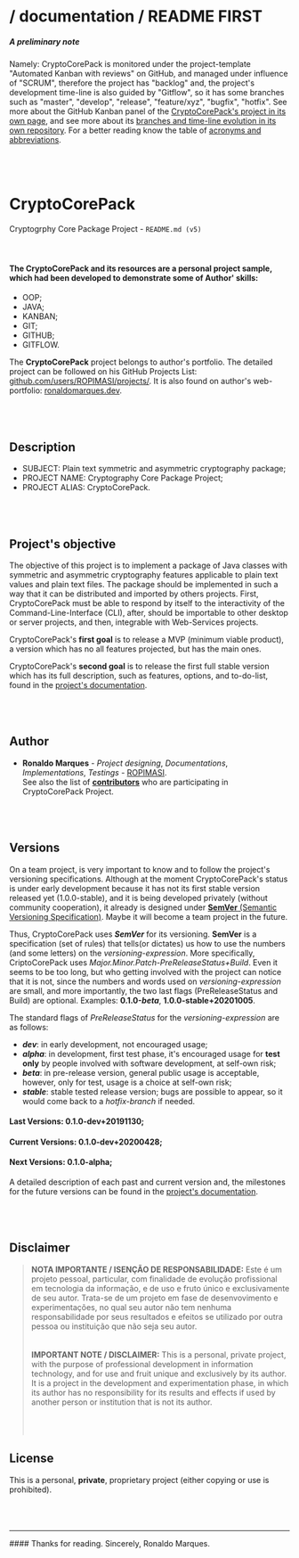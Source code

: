 <a name="presentation"></a>

# / documentation / README FIRST

##### A preliminary note
Namely: CryptoCorePack is monitored under the project-template "Automated Kanban with reviews" on GitHub, and managed under influence of "SCRUM", therefore the project has "backlog" and, the project's development time-line is also guided by "Gitflow", so it has some branches such as "master", "develop", "release", "feature/xyz", "bugfix", "hotfix". See more about the GitHub Kanban panel of the [CryptoCorePack's project in its own page](https://github.com/users/ROPIMASI/projects/9), and see more about its [branches and time-line evolution in its own repository](https://github.com/ROPIMASI/CryptoCorePack). For a better reading know the table of [acronyms and abbreviations](https://github.com/ROPIMASI/CryptoCorePack/tree/master/documentation/acronyms-abbreviations.txt).  
&nbsp;  
&nbsp;  
&nbsp;  







# CryptoCorePack
Cryptogrphy Core Package Project - `README.md (v5)`  
&nbsp;
&nbsp;  
&nbsp;  
#### The CryptoCorePack and its resources are a personal project sample, which had been developed to demonstrate some of Author' skills:
- OOP;
- JAVA;
- KANBAN;
- GIT;
- GITHUB;
- GITFLOW.  
  
The **CryptoCorePack** project belongs to author's portfolio. The detailed project can be followed on his GitHub Projects List: [github.com/users/ROPIMASI/projects/](https://github.com/users/ROPIMASI/projects/). It is also found on author's web-portfolio: [ronaldomarques.dev](https://www.ronaldomarques.dev).  
&nbsp;  
&nbsp;  
&nbsp;  
<a name="description"></a>
## Description
 - SUBJECT: Plain text symmetric and asymmetric cryptography package;
 - PROJECT NAME: Cryptography Core Package Project;
 - PROJECT ALIAS: CryptoCorePack.    
&nbsp;  
&nbsp;  
&nbsp;  
<a name="project-objective"></a>
## Project's objective
The objective of this project is to implement a package of Java classes with symmetric and asymmetric cryptography features applicable to plain text values and  plain text files. The package should be implemented in such a way that it can be distributed and imported by others projects. First, CryptoCorePack must be able to respond by itself to the interactivity of the Command-Line-Interface (CLI), after, should be importable to other desktop or server projects, and then, integrable with Web-Services projects.  
  
CryptoCorePack's **first goal** is to release a MVP (minimum viable product), a version which has no all features projected, but has the main ones.  
  
CryptoCorePack's **second goal** is to release the first full stable version which has its full description, such as features, options, and to-do-list, found in the [project's documentation](https://github.com/ROPIMASI/CryptoCorePack/tree/master/documentation/readme.first.md).  
&nbsp;  
&nbsp;  
&nbsp;  
<a name="authors"></a>
## Author
 - **Ronaldo Marques** - _Project designing_, _Documentations_, _Implementations_, _Testings_ - [ROPIMASI](https://github.com/ROPIMASI).  
See also the list of [**contributors**](https://github.com/ROPIMASI/CryptoCorePack/blob/master/documentation/contributors.txt) who are participating in CryptoCorePack Project.  
&nbsp;  
&nbsp;  
&nbsp;  
<a name="versions"></a>
## Versions
On a team project, is very important to know and to follow the project's versioning specifications. Although at the moment CryptoCorePack's status is under early development because it has not its first stable version released yet (1.0.0-stable), and it is being developed privately (without community cooperation), it already is designed under [**SemVer** (Semantic Versioning Specification)](http://semver.org/). Maybe it will become a team project in the future.  
  
Thus, CryptoCorePack uses **_SemVer_** for its versioning. **SemVer** is a specification (set of rules) that tells(or dictates) us how to use the numbers (and some letters) on the _versioning-expression_. More specifically, CriptoCorePack uses _Major.Minor.Patch-PreReleaseStatus+Build_. Even it seems to be too long, but who getting involved with the project can notice that it is not, since the numbers and words used on _versioning-expression_ are small, and more importantly, the two last flags (PreReleaseStatus and Build) are optional. Examples: **0.1.0-_beta_**, **1.0.0-stable+20201005**.  
  
The standard flags of _PreReleaseStatus_ for the _versioning-expression_ are as follows:
 - **_dev_**: in early development, not encouraged usage;
 - **_alpha_**: in development, first test phase, it's encouraged usage for **test only** by people involved with software development, at self-own risk;
 - **_beta_**: in pre-release version, general public usage is acceptable, however, only for test, usage is a choice at self-own risk;
 - **_stable_**: stable tested release version; bugs are possible to appear, so it would come back to a _hotfix-branch_ if needed.  
  
#### Last Versions: 0.1.0-dev+20191130;
  
#### Current Versions: 0.1.0-dev+20200428;
  
#### Next Versions: 0.1.0-alpha;
  
A detailed description of each past and current version and, the milestones for the future versions can be found in the [project's documentation](https://github.com/ROPIMASI/CryptoCorePack/tree/master/documentation).  
&nbsp;  
&nbsp;  
&nbsp;  
<a name="disclaimer"></a>
## Disclaimer
>**NOTA IMPORTANTE / ISENÇÃO DE RESPONSABILIDADE:**
>Este é um projeto pessoal, particular, com finalidade de evolução profissional em tecnologia da informação, e de uso e fruto único e exclusivamente de seu autor. Trata-se de um projeto em fase de desenvovimento e experimentações, no qual seu autor não tem nenhuma responsabilidade por seus resultados e efeitos se utilizado por outra pessoa ou instituição que não seja seu autor.  
&nbsp;  
&nbsp;  
>**IMPORTANT NOTE / DISCLAIMER:**
>This is a personal, private project, with the purpose of professional development in information technology, and for use and fruit unique and exclusively by its author. It is a project in the development and experimentation phase, in which its author has no responsibility for its results and effects if used by another person or institution that is not its author.  
&nbsp;  
&nbsp;  
&nbsp;  
<a name="license"></a>
## License
This is a personal, **private**, proprietary project (either copying or use is prohibited).  
&nbsp;  
&nbsp;  
&nbsp;  
<a name="thanks"></a>
<hr>
#### Thanks for reading.
Sincerely, Ronaldo Marques.  
&nbsp;  
&nbsp;  
&nbsp;  